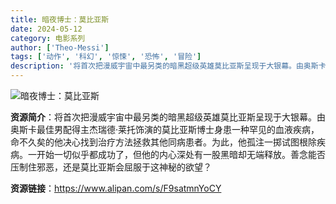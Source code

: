 ```yaml
---
title: 暗夜博士：莫比亚斯
date: 2024-05-12
category: 电影系列
author: ['Theo-Messi']
tags: ['动作', '科幻', '惊悚', '恐怖', '冒险']
description: '将首次把漫威宇宙中最另类的暗黑超级英雄莫比亚斯呈现于大银幕。由奥斯卡最佳男配得主杰瑞德·莱托饰演的莫比亚斯博士身患一种罕见的血液疾病，命不久矣的他决心找到治疗方法拯救其他同病患者。为此，他孤注一掷试图根除疾病。一开始一切似乎都成功了，但他的内心深处有一股黑暗却无端释放。善念能否压制住邪恶，还是莫比亚斯会屈服于这神秘的欲望？'
---
```


![暗夜博士：莫比亚斯](https://p9.itc.cn/images01/20220401/eb4e68d1f5704303973986d77c4d8167.jpeg)

**资源简介**：将首次把漫威宇宙中最另类的暗黑超级英雄莫比亚斯呈现于大银幕。由奥斯卡最佳男配得主杰瑞德·莱托饰演的莫比亚斯博士身患一种罕见的血液疾病，命不久矣的他决心找到治疗方法拯救其他同病患者。为此，他孤注一掷试图根除疾病。一开始一切似乎都成功了，但他的内心深处有一股黑暗却无端释放。善念能否压制住邪恶，还是莫比亚斯会屈服于这神秘的欲望？

**资源链接**：https://www.alipan.com/s/F9satmnYoCY
